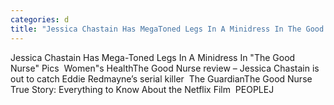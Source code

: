 ```yaml
---
categories: d
title: "Jessica Chastain Has MegaToned Legs In A Minidress In The Good Nurse Pics  Womens Health"
---
```

Jessica Chastain Has Mega-Toned Legs In A Minidress In "The Good Nurse" Pics&nbsp;&nbsp;Women"s HealthThe Good Nurse review – Jessica Chastain is out to catch Eddie Redmayne’s serial killer&nbsp;&nbsp;The GuardianThe Good Nurse True Story: Everything to Know About the Netflix Film&nbsp;&nbsp;PEOPLEJ